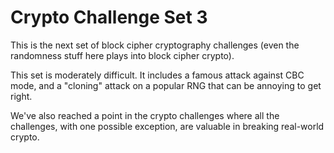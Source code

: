 # Crypto Challenge Set 3

This is the next set of block cipher cryptography challenges (even the
randomness stuff here plays into block cipher crypto).

This set is moderately difficult. It includes a famous attack against CBC mode,
and a "cloning" attack on a popular RNG that can be annoying to get right.

We've also reached a point in the crypto challenges where all the challenges,
with one possible exception, are valuable in breaking real-world crypto.
